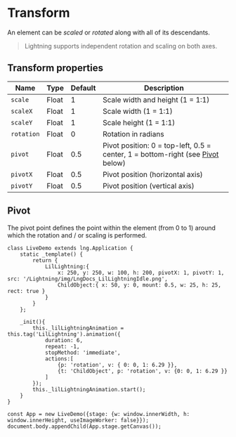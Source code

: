 # Transform


An element can be *scaled* or *rotated* along with all of its descendants.

> Lightning supports independent rotation and scaling on both axes.

## Transform properties

| Name | Type | Default | Description |
|---|---|---|---|
| `scale` | Float | 1 | Scale width and height (1 = 1:1) |
| `scaleX` | Float | 1 | Scale width (1 = 1:1) |
| `scaleY` | Float | 1 | Scale height (1 = 1:1) |
| `rotation` | Float | 0 | Rotation in radians |
| `pivot` | Float | 0.5 | Pivot position: 0 = top-left, 0.5 = center, 1 = bottom-right (see [Pivot](#Pivot) below) |
| `pivotX` | Float | 0.5 | Pivot position (horizontal axis) |
| `pivotY` | Float | 0.5 | Pivot position (vertical axis) |





## Pivot


The pivot point defines the point within the element (from 0 to 1) around which the rotation and / or scaling is performed.


```
class LiveDemo extends lng.Application {
    static _template() {
        return {     
            LilLightning:{
                x: 250, y: 250, w: 100, h: 200, pivotX: 1, pivotY: 1, src: '/Lightning/img/LngDocs_LilLightningIdle.png',
                ChildObject:{ x: 50, y: 0, mount: 0.5, w: 25, h: 25, rect: true }
            }
        }
    };
    
    _init(){
        this._lilLightningAnimation = this.tag('LilLightning').animation({
            duration: 6,
            repeat: -1,
            stopMethod: 'immediate',
            actions:[
                {p: 'rotation', v: { 0: 0, 1: 6.29 }},
                {t: 'ChildObject', p: 'rotation', v: {0: 0, 1: 6.29 }}
            ]
        });
        this._lilLightningAnimation.start();
    }
}

const App = new LiveDemo({stage: {w: window.innerWidth, h: window.innerHeight, useImageWorker: false}});
document.body.appendChild(App.stage.getCanvas());
```